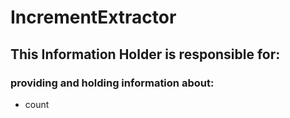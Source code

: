 # IncrementExtractor
## This Information Holder is responsible for:
### providing and holding information about: 
* count
